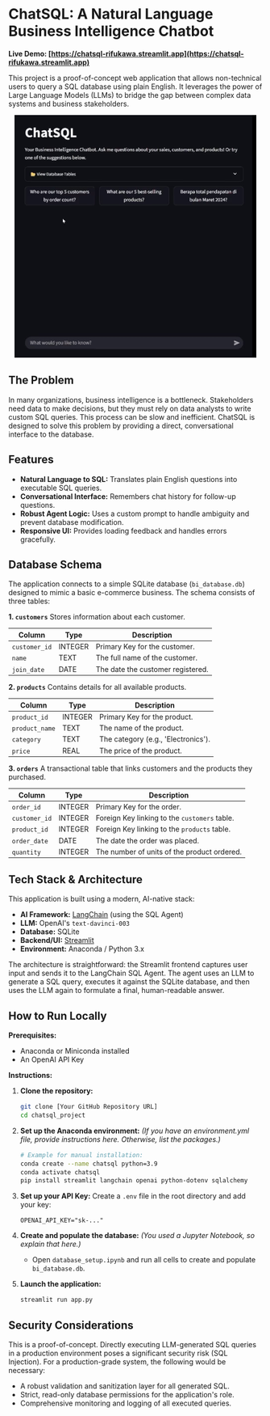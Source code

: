 # ChatSQL: A Natural Language Business Intelligence Chatbot

**Live Demo: [https://chatsql-rifukawa.streamlit.app](https://chatsql-rifukawa.streamlit.app)**

This project is a proof-of-concept web application that allows non-technical users to query a SQL database using plain English. It leverages the power of Large Language Models (LLMs) to bridge the gap between complex data systems and business stakeholders.

<p align="center">
  <img src="showcase.gif" />
</p>


## The Problem

In many organizations, business intelligence is a bottleneck. Stakeholders need data to make decisions, but they must rely on data analysts to write custom SQL queries. This process can be slow and inefficient. ChatSQL is designed to solve this problem by providing a direct, conversational interface to the database.


## Features

- **Natural Language to SQL:** Translates plain English questions into executable SQL queries.
- **Conversational Interface:** Remembers chat history for follow-up questions.
- **Robust Agent Logic:** Uses a custom prompt to handle ambiguity and prevent database modification.
- **Responsive UI:** Provides loading feedback and handles errors gracefully.

## Database Schema

The application connects to a simple SQLite database (`bi_database.db`) designed to mimic a basic e-commerce business. The schema consists of three tables:

**1. `customers`**
Stores information about each customer.

| Column      | Type    | Description                      |
|-------------|---------|----------------------------------|
| `customer_id` | INTEGER | Primary Key for the customer.    |
| `name`        | TEXT    | The full name of the customer.   |
| `join_date`   | DATE    | The date the customer registered.|

**2. `products`**
Contains details for all available products.

| Column         | Type    | Description                       |
|----------------|---------|-----------------------------------|
| `product_id`   | INTEGER | Primary Key for the product.      |
| `product_name` | TEXT    | The name of the product.          |
| `category`     | TEXT    | The category (e.g., 'Electronics'). |
| `price`        | REAL    | The price of the product.         |

**3. `orders`**
A transactional table that links customers and the products they purchased.

| Column      | Type    | Description                                  |
|-------------|---------|----------------------------------------------|
| `order_id`  | INTEGER | Primary Key for the order.                   |
| `customer_id` | INTEGER | Foreign Key linking to the `customers` table. |
| `product_id`  | INTEGER | Foreign Key linking to the `products` table.  |
| `order_date`  | DATE    | The date the order was placed.               |
| `quantity`    | INTEGER | The number of units of the product ordered.  |


## Tech Stack & Architecture

This application is built using a modern, AI-native stack:

- **AI Framework:** [LangChain](https://www.langchain.com/) (using the SQL Agent)
- **LLM:** OpenAI's `text-davinci-003`
- **Database:** SQLite
- **Backend/UI:** [Streamlit](https://streamlit.io/)
- **Environment:** Anaconda / Python 3.x

The architecture is straightforward: the Streamlit frontend captures user input and sends it to the LangChain SQL Agent. The agent uses an LLM to generate a SQL query, executes it against the SQLite database, and then uses the LLM again to formulate a final, human-readable answer.


## How to Run Locally

**Prerequisites:**
- Anaconda or Miniconda installed
- An OpenAI API Key

**Instructions:**
1.  **Clone the repository:**
    ```bash
    git clone [Your GitHub Repository URL]
    cd chatsql_project
    ```
2.  **Set up the Anaconda environment:**
    *(If you have an environment.yml file, provide instructions here. Otherwise, list the packages.)*
    ```bash
    # Example for manual installation:
    conda create --name chatsql python=3.9
    conda activate chatsql
    pip install streamlit langchain openai python-dotenv sqlalchemy
    ```
3.  **Set up your API Key:**
    Create a `.env` file in the root directory and add your key:
    ```
    OPENAI_API_KEY="sk-..."
    ```
4.  **Create and populate the database:**
    *(You used a Jupyter Notebook, so explain that here.)*
    - Open `database_setup.ipynb` and run all cells to create and populate `bi_database.db`.

5.  **Launch the application:**
    ```bash
    streamlit run app.py
    ```

## Security Considerations

This is a proof-of-concept. Directly executing LLM-generated SQL queries in a production environment poses a significant security risk (SQL Injection). For a production-grade system, the following would be necessary:

- A robust validation and sanitization layer for all generated SQL.
- Strict, read-only database permissions for the application's role.
- Comprehensive monitoring and logging of all executed queries.
